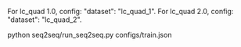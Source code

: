 For lc_quad 1.0, config: "dataset": "lc_quad_1".
For lc_quad 2.0, config: "dataset": "lc_quad_2".

python seq2seq/run_seq2seq.py configs/train.json
